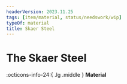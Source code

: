 ```yaml
---
headerVersion: 2023.11.25
tags: [item/material, status/needswork/wip]
typeOf: material
title: Skaer Steel
---
```

# The Skaer Steel
:octicons-info-24:{ .lg .middle } **Material**  


